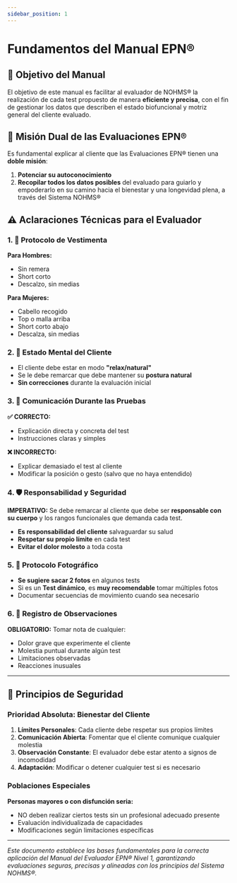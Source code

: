 ```yaml
---
sidebar_position: 1
---
```


# Fundamentos del Manual EPN®

## 🎯 Objetivo del Manual

El objetivo de este manual es facilitar al evaluador de NOHMS® la realización de cada test propuesto de manera **eficiente y precisa**, con el fin de gestionar los datos que describen el estado biofuncional y motriz general del cliente evaluado.

## 🔬 Misión Dual de las Evaluaciones EPN®

Es fundamental explicar al cliente que las Evaluaciones EPN® tienen una **doble misión**:

1. **Potenciar su autoconocimiento**
2. **Recopilar todos los datos posibles** del evaluado para guiarlo y empoderarlo en su camino hacia el bienestar y una longevidad plena, a través del Sistema NOHMS®

## ⚠️ Aclaraciones Técnicas para el Evaluador

### 1. 👕 Protocolo de Vestimenta

**Para Hombres:**
- Sin remera
- Short corto
- Descalzo, sin medias

**Para Mujeres:**
- Cabello recogido
- Top o malla arriba
- Short corto abajo
- Descalza, sin medias

### 2. 🧘 Estado Mental del Cliente

- El cliente debe estar en modo **"relax/natural"**
- Se le debe remarcar que debe mantener su **postura natural**
- **Sin correcciones** durante la evaluación inicial

### 3. 📢 Comunicación Durante las Pruebas

**✅ CORRECTO:**
- Explicación directa y concreta del test
- Instrucciones claras y simples

**❌ INCORRECTO:**
- Explicar demasiado el test al cliente
- Modificar la posición o gesto (salvo que no haya entendido)

### 4. 🛡️ Responsabilidad y Seguridad

**IMPERATIVO:** Se debe remarcar al cliente que debe ser **responsable con su cuerpo** y los rangos funcionales que demanda cada test.

- **Es responsabilidad del cliente** salvaguardar su salud
- **Respetar su propio límite** en cada test
- **Evitar el dolor molesto** a toda costa

### 5. 📸 Protocolo Fotográfico

- **Se sugiere sacar 2 fotos** en algunos tests
- Si es un **Test dinámico**, es **muy recomendable** tomar múltiples fotos
- Documentar secuencias de movimiento cuando sea necesario

### 6. 📝 Registro de Observaciones

**OBLIGATORIO:** Tomar nota de cualquier:
- Dolor grave que experimente el cliente
- Molestia puntual durante algún test
- Limitaciones observadas
- Reacciones inusuales

---

## 🔐 Principios de Seguridad

### Prioridad Absoluta: Bienestar del Cliente

1. **Límites Personales**: Cada cliente debe respetar sus propios límites
2. **Comunicación Abierta**: Fomentar que el cliente comunique cualquier molestia
3. **Observación Constante**: El evaluador debe estar atento a signos de incomodidad
4. **Adaptación**: Modificar o detener cualquier test si es necesario

### Poblaciones Especiales

**Personas mayores o con disfunción seria:**
- NO deben realizar ciertos tests sin un profesional adecuado presente
- Evaluación individualizada de capacidades
- Modificaciones según limitaciones específicas

---

*Este documento establece las bases fundamentales para la correcta aplicación del Manual del Evaluador EPN® Nivel 1, garantizando evaluaciones seguras, precisas y alineadas con los principios del Sistema NOHMS®.*
